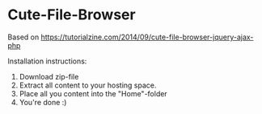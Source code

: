 # Cute-File-Browser
Based on https://tutorialzine.com/2014/09/cute-file-browser-jquery-ajax-php

Installation instructions:
1. Download zip-file
2. Extract all content to your hosting space. 
3. Place all you content into the "Home"-folder
4. You're done :)
